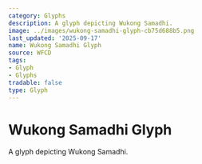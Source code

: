 ```yaml
---
category: Glyphs
description: A glyph depicting Wukong Samadhi.
image: ../images/wukong-samadhi-glyph-cb75d688b5.png
last_updated: '2025-09-17'
name: Wukong Samadhi Glyph
source: WFCD
tags:
- Glyph
- Glyphs
tradable: false
type: Glyph
---
```


# Wukong Samadhi Glyph

A glyph depicting Wukong Samadhi.

